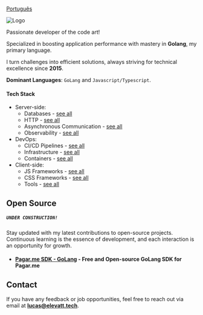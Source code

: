 [Português](https://github.com/laurentino14/laurentino14/tree/main/pt-BR.md)

![Logo](https://cdn.laudev.com.br/github-en.png)

Passionate developer of the code art!

Specialized in boosting application performance with mastery in **Golang**, my primary language.

I turn challenges into efficient solutions, always striving for technical excellence since **2015**.

**Dominant Languages**: ``GoLang`` and ``Javascript/Typescript``.

#### Tech Stack
- Server-side:
    - Databases - [see all]()
    - HTTP - [see all]()
    - Asynchronous Communication - [see all]()
    - Observability - [see all]()
- DevOps:
    - CI/CD Pipelines - [see all]()
    - Infrastructure - [see all]()
    - Containers - [see all]()
- Client-side:
    - JS Frameworks - [see all]()
    - CSS Frameworks - [see all]()
    - Tools - [see all]()

## Open Source
##### **```UNDER CONSTRUCTION!```**
Stay updated with my latest contributions to open-source projects.
Continuous learning is the essence of development, and each interaction is an opportunity for growth.

- #### [Pagar.me SDK - GoLang](https://github.com/elevattlabs/pagarme-go) - Free and Open-source GoLang SDK for Pagar.me

## Contact

If you have any feedback or job opportunities, feel free to reach out via email at **lucas@elevatt.tech**.
